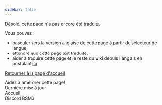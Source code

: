 ```yaml
---
sidebar: false
---
```


<!-- Disable header rule to hide page from search -->
<!-- markdownlint-disable MD041 -->

Désolé, cette page n'a pas encore été traduite.

Vous pouvez :

- basculer vers la version anglaise de cette page à partir du sélecteur de langue,
- attendre que cette page soit traduite,
- aider à traduire cette page et le reste du wiki depuis l'anglais en postulant [ici](https://forms.gle/e3BqA3poMjESARe76)

[Retourner à la page d'accueil](/fr/)

Aidez à améliorer cette page!  
Dernière mise à jour  
Accueil  
Discord BSMG
